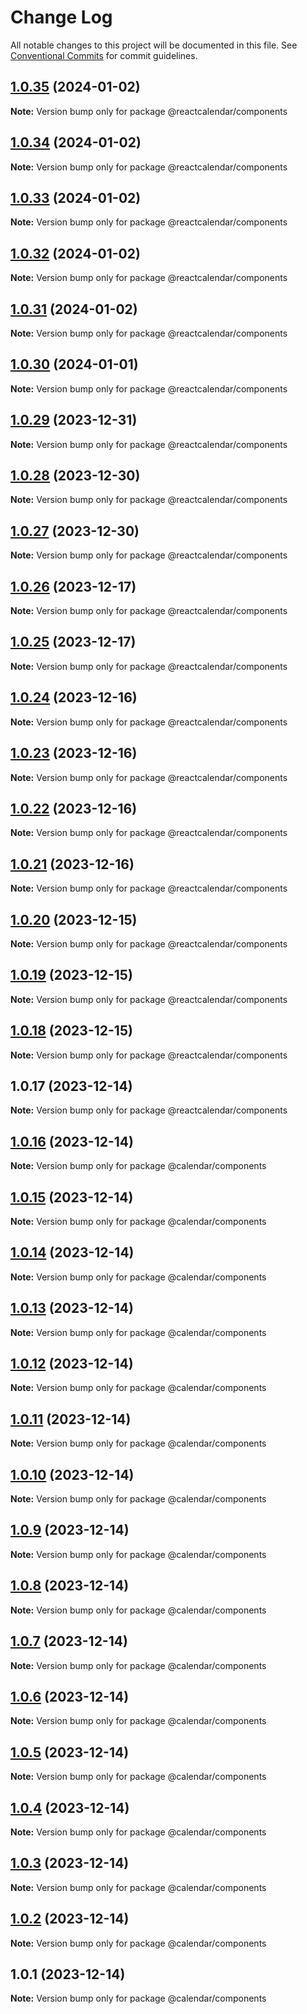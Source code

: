 # Change Log

All notable changes to this project will be documented in this file.
See [Conventional Commits](https://conventionalcommits.org) for commit guidelines.

## [1.0.35](https://github.com/ahmedalatawi/calendar/compare/@reactcalendar/components@1.0.34...@reactcalendar/components@1.0.35) (2024-01-02)

**Note:** Version bump only for package @reactcalendar/components





## [1.0.34](https://github.com/ahmedalatawi/calendar/compare/@reactcalendar/components@1.0.33...@reactcalendar/components@1.0.34) (2024-01-02)

**Note:** Version bump only for package @reactcalendar/components





## [1.0.33](https://github.com/ahmedalatawi/calendar/compare/@reactcalendar/components@1.0.32...@reactcalendar/components@1.0.33) (2024-01-02)

**Note:** Version bump only for package @reactcalendar/components





## [1.0.32](https://github.com/ahmedalatawi/calendar/compare/@reactcalendar/components@1.0.31...@reactcalendar/components@1.0.32) (2024-01-02)

**Note:** Version bump only for package @reactcalendar/components





## [1.0.31](https://github.com/ahmedalatawi/calendar/compare/@reactcalendar/components@1.0.30...@reactcalendar/components@1.0.31) (2024-01-02)

**Note:** Version bump only for package @reactcalendar/components





## [1.0.30](https://github.com/ahmedalatawi/calendar/compare/@reactcalendar/components@1.0.29...@reactcalendar/components@1.0.30) (2024-01-01)

**Note:** Version bump only for package @reactcalendar/components





## [1.0.29](https://github.com/ahmedalatawi/calendar/compare/@reactcalendar/components@1.0.28...@reactcalendar/components@1.0.29) (2023-12-31)

**Note:** Version bump only for package @reactcalendar/components





## [1.0.28](https://github.com/ahmedalatawi/calendar/compare/@reactcalendar/components@1.0.27...@reactcalendar/components@1.0.28) (2023-12-30)

**Note:** Version bump only for package @reactcalendar/components





## [1.0.27](https://github.com/ahmedalatawi/calendar/compare/@reactcalendar/components@1.0.26...@reactcalendar/components@1.0.27) (2023-12-30)

**Note:** Version bump only for package @reactcalendar/components





## [1.0.26](https://github.com/ahmedalatawi/calendar/compare/@reactcalendar/components@1.0.25...@reactcalendar/components@1.0.26) (2023-12-17)

**Note:** Version bump only for package @reactcalendar/components





## [1.0.25](https://github.com/ahmedalatawi/calendar/compare/@reactcalendar/components@1.0.24...@reactcalendar/components@1.0.25) (2023-12-17)

**Note:** Version bump only for package @reactcalendar/components





## [1.0.24](https://github.com/ahmedalatawi/calendar/compare/@reactcalendar/components@1.0.23...@reactcalendar/components@1.0.24) (2023-12-16)

**Note:** Version bump only for package @reactcalendar/components





## [1.0.23](https://github.com/ahmedalatawi/calendar/compare/@reactcalendar/components@1.0.22...@reactcalendar/components@1.0.23) (2023-12-16)

**Note:** Version bump only for package @reactcalendar/components





## [1.0.22](https://github.com/ahmedalatawi/calendar/compare/@reactcalendar/components@1.0.21...@reactcalendar/components@1.0.22) (2023-12-16)

**Note:** Version bump only for package @reactcalendar/components





## [1.0.21](https://github.com/ahmedalatawi/calendar/compare/@reactcalendar/components@1.0.20...@reactcalendar/components@1.0.21) (2023-12-16)

**Note:** Version bump only for package @reactcalendar/components





## [1.0.20](https://github.com/ahmedalatawi/calendar/compare/@reactcalendar/components@1.0.19...@reactcalendar/components@1.0.20) (2023-12-15)

**Note:** Version bump only for package @reactcalendar/components





## [1.0.19](https://github.com/ahmedalatawi/calendar/compare/@reactcalendar/components@1.0.18...@reactcalendar/components@1.0.19) (2023-12-15)

**Note:** Version bump only for package @reactcalendar/components





## [1.0.18](https://github.com/ahmedalatawi/calendar/compare/@reactcalendar/components@1.0.17...@reactcalendar/components@1.0.18) (2023-12-15)

**Note:** Version bump only for package @reactcalendar/components





## 1.0.17 (2023-12-14)

**Note:** Version bump only for package @reactcalendar/components





## [1.0.16](https://github.com/ahmedalatawi/calendar/compare/@calendar/components@1.0.15...@calendar/components@1.0.16) (2023-12-14)

**Note:** Version bump only for package @calendar/components





## [1.0.15](https://github.com/ahmedalatawi/calendar/compare/@calendar/components@1.0.14...@calendar/components@1.0.15) (2023-12-14)

**Note:** Version bump only for package @calendar/components





## [1.0.14](https://github.com/ahmedalatawi/calendar/compare/@calendar/components@1.0.13...@calendar/components@1.0.14) (2023-12-14)

**Note:** Version bump only for package @calendar/components





## [1.0.13](https://github.com/ahmedalatawi/calendar/compare/@calendar/components@1.0.12...@calendar/components@1.0.13) (2023-12-14)

**Note:** Version bump only for package @calendar/components





## [1.0.12](https://github.com/ahmedalatawi/calendar/compare/@calendar/components@1.0.11...@calendar/components@1.0.12) (2023-12-14)

**Note:** Version bump only for package @calendar/components





## [1.0.11](https://github.com/ahmedalatawi/calendar/compare/@calendar/components@1.0.10...@calendar/components@1.0.11) (2023-12-14)

**Note:** Version bump only for package @calendar/components





## [1.0.10](https://github.com/ahmedalatawi/calendar/compare/@calendar/components@1.0.9...@calendar/components@1.0.10) (2023-12-14)

**Note:** Version bump only for package @calendar/components





## [1.0.9](https://github.com/ahmedalatawi/calendar/compare/@calendar/components@1.0.8...@calendar/components@1.0.9) (2023-12-14)

**Note:** Version bump only for package @calendar/components





## [1.0.8](https://github.com/ahmedalatawi/calendar/compare/@calendar/components@1.0.7...@calendar/components@1.0.8) (2023-12-14)

**Note:** Version bump only for package @calendar/components





## [1.0.7](https://github.com/ahmedalatawi/calendar/compare/@calendar/components@1.0.6...@calendar/components@1.0.7) (2023-12-14)

**Note:** Version bump only for package @calendar/components

## [1.0.6](https://github.com/ahmedalatawi/calendar/compare/@calendar/components@1.0.5...@calendar/components@1.0.6) (2023-12-14)

**Note:** Version bump only for package @calendar/components

## [1.0.5](https://github.com/ahmedalatawi/calendar/compare/@calendar/components@1.0.4...@calendar/components@1.0.5) (2023-12-14)

**Note:** Version bump only for package @calendar/components

## [1.0.4](https://github.com/ahmedalatawi/calendar/compare/@calendar/components@1.0.3...@calendar/components@1.0.4) (2023-12-14)

**Note:** Version bump only for package @calendar/components

## [1.0.3](https://github.com/ahmedalatawi/calendar/compare/@calendar/components@1.0.2...@calendar/components@1.0.3) (2023-12-14)

**Note:** Version bump only for package @calendar/components

## [1.0.2](https://github.com/ahmedalatawi/calendar/compare/@calendar/components@1.0.1...@calendar/components@1.0.2) (2023-12-14)

**Note:** Version bump only for package @calendar/components

## 1.0.1 (2023-12-14)

**Note:** Version bump only for package @calendar/components
